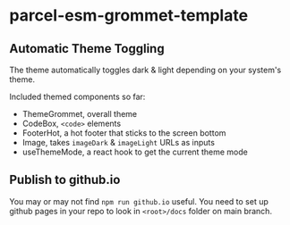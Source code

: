 # parcel-esm-grommet-template

## Automatic Theme Toggling

The theme automatically toggles dark & light depending on your system's theme.

Included themed components so far:

- ThemeGrommet, overall theme
- CodeBox, `<code>` elements
- FooterHot, a hot footer that sticks to the screen bottom
- Image, takes `imageDark` & `imageLight` URLs as inputs
- useThemeMode, a react hook to get the current theme mode


## Publish to github.io

You may or may not find `npm run github.io` useful. You need to set up github pages in your repo to look in `<root>/docs` folder on main branch.
